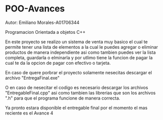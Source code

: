 # POO-Avances
Autor:
Emiliano Morales-A01706344

Programacion Orientada a objetos C++

En este proyecto se realizo un sistema de venta muy basico el cual te permite tener una lista de elementos a la cual le puedes agregar 
o eliminar productos de manera independiente asi como tambien puedes ver la lista completa, guardarla o elminarla y por utlimo tiene
la funcion de pagar la cual te da la opcion de pagar con efectivo o tarjeta.

En caso de quere porbrar el proyecto solamente nesecitas descargar el archivo "EntregaFinal.exe"

O en caso de nesecitar el codigo es necesario descargar los archivos "EntregableFinal.cpp" asi como tambien las librerias que son los
archivos ".h" para que el programa funcione de manera correcta.


Ya pronto estara disponible el entregable final por el momento el mas reciente es el Avance 4
